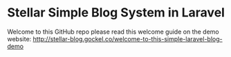 # Stellar Simple Blog System in Laravel
Welcome to this GitHub repo please read this welcome guide on the demo website: http://stellar-blog.gockel.co/welcome-to-this-simple-laravel-blog-demo
